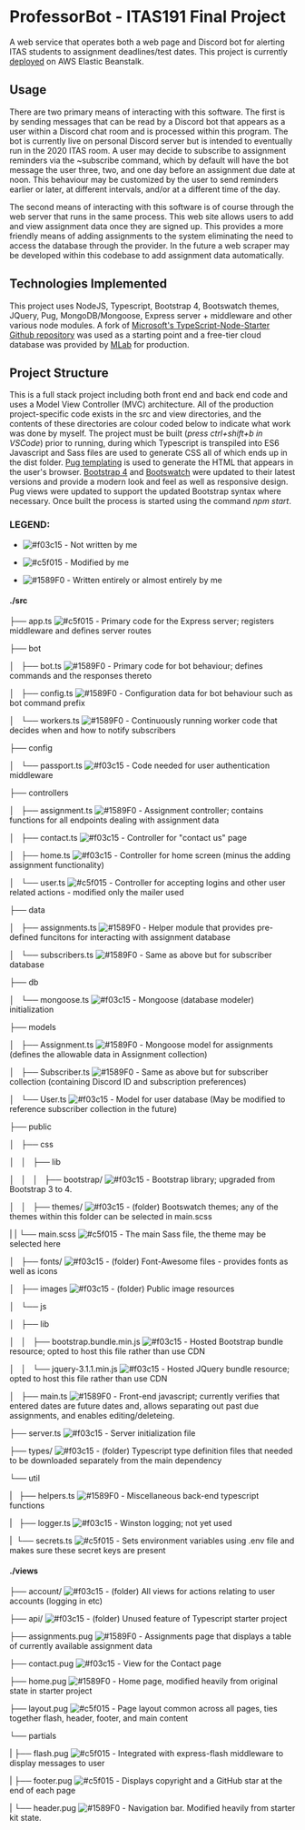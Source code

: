 # ProfessorBot - ITAS191 Final Project

A web service that operates both a web page and Discord bot for alerting ITAS students to assignment deadlines/test dates. This project is currently [deployed](http://professorbot-prod.7r6myjvvzx.us-east-2.elasticbeanstalk.com ) on AWS Elastic Beanstalk.

## Usage
There are two primary means of interacting with this software. The first is by sending messages that can be read by a Discord bot that appears as a user within a Discord chat room and is processed within this program. The bot is currently live on personal Discord server but is intended to eventually run in the 2020 ITAS room. A user may decide to subscribe to assignment reminders via the ~subscribe command, which by default will have the bot message the user three, two, and one day before an assignment due date at noon. This behaviour may be customized by the user to send reminders earlier or later, at different intervals, and/or at a different time of the day.

The second means of interacting with this software is of course through the web server that runs in the same process. This web site allows users to add and view assignment data once they are signed up. This provides a more friendly means of adding assignments to the system eliminating the need to access the database through the provider. In the future a web scraper may be developed within this codebase to add assignment data automatically.

## Technologies Implemented
This project uses NodeJS, Typescript, Bootstrap 4, Bootswatch themes, JQuery, Pug, MongoDB/Mongoose, Express server + middleware and other various node modules. A fork of [Microsoft's TypeScript-Node-Starter Github repository](https://github.com/Microsoft/TypeScript-Node-Starter) was used as a starting point and a free-tier cloud database was provided by [MLab](https://mlab.com/) for production.

## Project Structure
 This is a full stack project including both front end and back end code and uses a Model View Controller (MVC) architecture. All of the production project-specific code exists in the src and view directories, and the contents of these directories are colour coded below to indicate what work was done by myself. The project must be built (*press ctrl+shift+b in VSCode*) prior to running, during which Typescript is transpiled into ES6 Javascript and Sass files are used to generate CSS all of which ends up in the dist folder. [Pug templating](https://pugjs.org/api/getting-started.html) is used to generate the HTML that appears in the user's browser. [Bootstrap 4](https://getbootstrap.com/) and [Bootswatch](https://bootswatch.com/) were updated to their latest versions and provide a modern look and feel as well as responsive design. Pug views were updated to support the updated Bootstrap syntax where necessary. Once built the process is started using the command *npm start*.

### LEGEND:
- ![#f03c15](https://placehold.it/15/f03c15/000000?text=+)  -  Not written by me

- ![#c5f015](https://placehold.it/15/c5f015/000000?text=+)  -  Modified by me

- ![#1589F0](https://placehold.it/15/1589F0/000000?text=+)  -  Written entirely or almost entirely by me

#### ./src

├── app.ts ![#c5f015](https://placehold.it/15/c5f015/000000?text=+) - Primary code for the Express server; registers middleware and defines server routes

├── bot

│   ├── bot.ts ![#1589F0](https://placehold.it/15/1589F0/000000?text=+) - Primary code for bot behaviour; defines commands and the responses thereto

│   ├── config.ts ![#1589F0](https://placehold.it/15/1589F0/000000?text=+) - Configuration data for bot behaviour such as bot command prefix

│   └── workers.ts ![#1589F0](https://placehold.it/15/1589F0/000000?text=+) - Continuously running worker code that decides when and how to notify subscribers

├── config

│   └── passport.ts ![#f03c15](https://placehold.it/15/f03c15/000000?text=+) - Code needed for user authentication middleware

├── controllers

│   ├── assignment.ts ![#1589F0](https://placehold.it/15/1589F0/000000?text=+) - Assignment controller; contains functions for all endpoints dealing with assignment data

│   ├── contact.ts ![#f03c15](https://placehold.it/15/f03c15/000000?text=+) - Controller for "contact us" page

│   ├── home.ts ![#f03c15](https://placehold.it/15/f03c15/000000?text=+) - Controller for home screen (minus the adding assignment functionality)

│   └── user.ts ![#c5f015](https://placehold.it/15/c5f015/000000?text=+) - Controller for accepting logins and other user related actions - modified only the mailer used

├── data

│   ├── assignments.ts ![#1589F0](https://placehold.it/15/1589F0/000000?text=+) - Helper module that provides pre-defined funcitons for interacting with assignment database

│   └── subscribers.ts ![#1589F0](https://placehold.it/15/1589F0/000000?text=+) - Same as above but for subscriber database

├── db

│   └── mongoose.ts ![#f03c15](https://placehold.it/15/f03c15/000000?text=+) - Mongoose (database modeler) initialization

├── models

│   ├── Assignment.ts ![#1589F0](https://placehold.it/15/1589F0/000000?text=+) - Mongoose model for assignments (defines the allowable data in Assignment collection)

│   ├── Subscriber.ts ![#1589F0](https://placehold.it/15/1589F0/000000?text=+) - Same as above but for subscriber collection (containing Discord ID and subscription preferences)

│   └── User.ts ![#f03c15](https://placehold.it/15/f03c15/000000?text=+) - Model for user database (May be modified to reference subscriber collection in the future)

├── public

│   ├── css

│   │   ├── lib

│   │   │   ├── bootstrap/ ![#f03c15](https://placehold.it/15/f03c15/000000?text=+) - Bootstrap library; upgraded from Bootstrap 3 to 4.

│   │   ├── themes/ ![#f03c15](https://placehold.it/15/f03c15/000000?text=+) - (folder) Bootswatch themes; any of the themes within this folder can be selected in main.scss

|   |   └── main.scss ![#c5f015](https://placehold.it/15/c5f015/000000?text=+) - The main Sass file, the theme may be selected here

│   ├── fonts/ ![#f03c15](https://placehold.it/15/f03c15/000000?text=+) - (folder) Font-Awesome files - provides fonts as well as icons

│   ├── images ![#f03c15](https://placehold.it/15/f03c15/000000?text=+) - (folder) Public image resources

│   └── js

│       ├── lib

│       │   ├── bootstrap.bundle.min.js ![#f03c15](https://placehold.it/15/f03c15/000000?text=+) - Hosted Bootstrap bundle resource; opted to host this file rather than use CDN

│       │   └── jquery-3.1.1.min.js ![#f03c15](https://placehold.it/15/f03c15/000000?text=+)  - Hosted JQuery bundle resource; opted to host this file rather than use CDN

│       ├── main.ts ![#1589F0](https://placehold.it/15/1589F0/000000?text=+) - Front-end javascript; currently verifies that entered dates are future dates and, allows separating out past due assignments, and enables editing/deleteing.

├── server.ts ![#f03c15](https://placehold.it/15/f03c15/000000?text=+) - Server initialization file

├── types/ ![#f03c15](https://placehold.it/15/f03c15/000000?text=+) - (folder) Typescript type definition files that needed to be downloaded separately from the main dependency

└── util

|   ├── helpers.ts ![#1589F0](https://placehold.it/15/1589F0/000000?text=+) - Miscellaneous back-end typescript functions

|   ├── logger.ts ![#f03c15](https://placehold.it/15/f03c15/000000?text=+) - Winston logging; not yet used

|   └── secrets.ts ![#c5f015](https://placehold.it/15/c5f015/000000?text=+) - Sets environment variables using .env file and makes sure these secret keys are present


#### ./views

├── account/ ![#f03c15](https://placehold.it/15/f03c15/000000?text=+) - (folder) All views for actions relating to user accounts (logging in etc)

├── api/ ![#f03c15](https://placehold.it/15/f03c15/000000?text=+) - (folder) Unused feature of Typescript starter project

├── assignments.pug ![#1589F0](https://placehold.it/15/1589F0/000000?text=+) - Assignments page that displays a table of currently available assignment data

├── contact.pug  ![#f03c15](https://placehold.it/15/f03c15/000000?text=+) - View for the Contact page

├── home.pug ![#1589F0](https://placehold.it/15/1589F0/000000?text=+) - Home page, modified heavily from original state in starter project

├── layout.pug ![#c5f015](https://placehold.it/15/c5f015/000000?text=+) - Page layout common across all pages, ties together flash, header, footer, and main content

└── partials

|   ├── flash.pug ![#c5f015](https://placehold.it/15/c5f015/000000?text=+) - Integrated with express-flash middleware to display messages to user

|   ├── footer.pug ![#c5f015](https://placehold.it/15/c5f015/000000?text=+) - Displays copyright and a GitHub star at the end of each page

|   └── header.pug ![#1589F0](https://placehold.it/15/1589F0/000000?text=+) - Navigation bar. Modified heavily from starter kit state.


